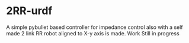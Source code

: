 # 2RR-urdf
A simple pybullet based controller for impedance control also with a self made 2 link RR robot aligned to X-y axis is made.
Work Still in progress
